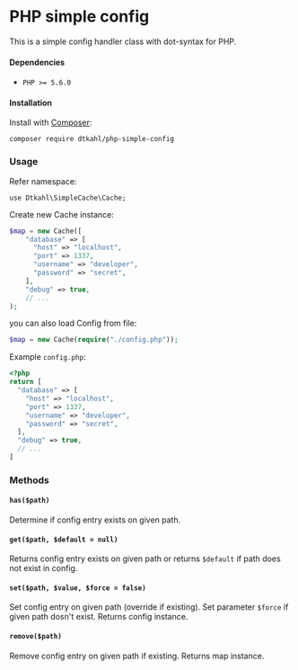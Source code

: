 # PHP simple config

This is a simple config handler class with dot-syntax for PHP.

#### Dependencies

* `PHP >= 5.6.0`


#### Installation

Install with [Composer](http://getcomposer.org):
```
composer require dtkahl/php-simple-config
```


### Usage

Refer namespace:

```
use Dtkahl\SimpleCache\Cache;
```

Create new Cache instance:

```php
$map = new Cache([
    "database" => [
      "host" => "localhost",
      "port" => 1337,
      "username" => "developer",
      "password" => "secret",
    ],
    "debug" => true,
    // ...
);
```

you can also load Config from file:

```php
$map = new Cache(require("./config.php"));
```


Example `config.php`:

```php
<?php
return [
  "database" => [
    "host" => "localhost",
    "port" => 1337,
    "username" => "developer",
    "password" => "secret",
  ],
  "debug" => true,
  // ...
]
```


### Methods

#### `has($path)`
Determine if config entry exists on given path.

#### `get($path, $default = null)`
Returns config entry exists on given path or returns `$default` if path does not exist in config.

#### `set($path, $value, $force = false)`
Set config entry on given path (override if existing). Set parameter `$force` if given path dosn't exist. 
Returns config instance.

#### `remove($path)`
Remove config entry on given path if existing. Returns map instance.
